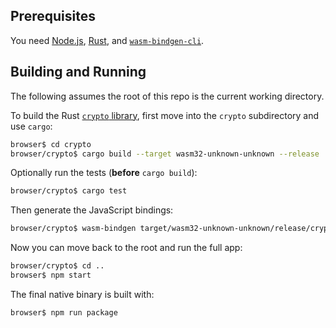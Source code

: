 ## Prerequisites

You need [Node.js](https://nodejs.org/), [Rust](https://www.rust-lang.org/), and [`wasm-bindgen-cli`](https://crates.io/crates/wasm-bindgen-cli).

## Building and Running

The following assumes the root of this repo is the current working directory.

To build the Rust [`crypto` library](https://github.com/libernet-mirror/crypto), first move into the
`crypto` subdirectory and use `cargo`:

```sh
browser$ cd crypto
browser/crypto$ cargo build --target wasm32-unknown-unknown --release
```

Optionally run the tests (**before** `cargo build`):

```sh
browser/crypto$ cargo test
```

Then generate the JavaScript bindings:

```sh
browser/crypto$ wasm-bindgen target/wasm32-unknown-unknown/release/crypto.wasm --out-dir ../crypto-bindings/ --target bundler
```

Now you can move back to the root and run the full app:

```sh
browser/crypto$ cd ..
browser$ npm start
```

The final native binary is built with:

```sh
browser$ npm run package
```
